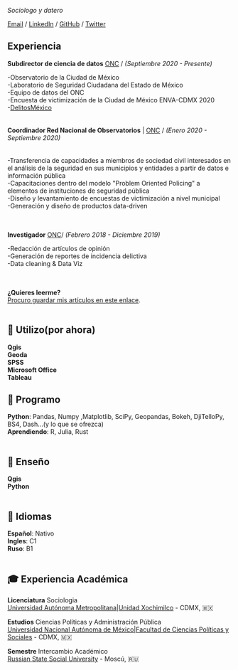 _Sociologo y datero_ <br>

[Email](mailto:angelserranogs@gmail.com) / [LinkedIn](https://www.linkedin.com/in/angel-serrano-galvez/) / [GitHub](https://github.com/unmexicano/) / [Twitter](https://twitter.com/datero_mexa)

## Experiencia

**Subdirector de ciencia de datos** [ONC](https://onc.org.mx/miembro/AS) / _(Septiembre 2020 - Presente)_ <br>

-Observatorio de la Ciudad de México<br>
-Laboratorio de Seguridad Ciudadana del Estado de México<br>
-Equipo de datos del ONC<br>
-Encuesta de victimización de la Ciudad de México ENVA-CDMX 2020<br>
-[DelitosMéxico](https://www.delitosmexico.onc.org.mx/)<br>
<br><br>
**Coordinador Red Nacional de Observatorios** | [ONC](https://onc.org.mx) / _(Enero 2020 - Septiembre 2020)_ <br>
<br><br>
-Transferencia de capacidades a miembros de sociedad civil interesados en el análisis de la seguridad en sus municipios y entidades a partir de datos e información pública<br>
-Capacitaciones dentro del modelo "Problem Oriented Policing" a elementos de instituciones de seguridad pública<br>
-Diseño y levantamiento de encuestas de victimización a nivel municipal<br>
-Generación y diseño de productos data-driven<br>
<br><br>

**Investigador**   [ONC](https://onc.org.mx)/ _(Febrero 2018 - Diciembre 2019)_<br>

-Redacción de artículos de opinión<br>
-Generación de reportes de incidencia delictiva<br>
-Data cleaning & Data Viz<br>
<br><br>


**¿Quieres leerme?**
<br> [Procuro guardar mis artículos en este enlace](https://github.com/unmexicano/articulospublicados).
<br><br>

## 💬 Utilizo(por ahora)

**Qgis**  <br>
**Geoda** <br>
**SPSS** <br>
**Microsoft Office**<br>
**Tableau** <br>

## 💬 Programo
**Python**: Pandas, Numpy ,Matplotlib, SciPy, Geopandas, Bokeh, DjiTelloPy, BS4, Dash...(y lo que se ofrezca) <br>
**Aprendiendo**: R, Julia, Rust
<br><br>

## 💬 Enseño
**Qgis** <br>
**Python**
<br><br>
  
## 💬 Idiomas

**Español**: Nativo <br>
**Ingles**: C1 <br>
**Ruso**: B1 
<br><br>

## 🎓 Experiencia Académica


**Licenciatura** Sociologia<br>
[Universidad Autónoma Metropolitana|Unidad Xochimilco](https://www.xoc.uam.mx/) - CDMX, 🇲🇽

**Estudios** Ciencias Políticas y Administración Pública<br>
[Universidad Nacional Autónoma de México|Facultad de Ciencias Políticas y Sociales](www.politicas.unam.mx)  - CDMX, 🇲🇽

**Semestre** Intercambio Académico<br>
[Russian State Social University](https://rgsu.net/) - Moscú, 🇷🇺

